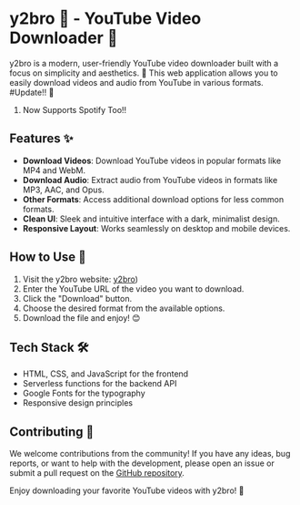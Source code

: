 # y2bro 🎥 - YouTube Video Downloader 💾

y2bro is a modern, user-friendly YouTube video downloader built with a focus on simplicity and aesthetics. 🎨 This web application allows you to easily download videos and audio from YouTube in various formats.
#Update!! 🥳
1. Now Supports Spotify Too!!

## Features ✨

- **Download Videos**: Download YouTube videos in popular formats like MP4 and WebM.
- **Download Audio**: Extract audio from YouTube videos in formats like MP3, AAC, and Opus.
- **Other Formats**: Access additional download options for less common formats.
- **Clean UI**: Sleek and intuitive interface with a dark, minimalist design.
- **Responsive Layout**: Works seamlessly on desktop and mobile devices.

## How to Use 🚀

1. Visit the y2bro website: [y2bro](https://parthsadaria.github.io/Y2bro/))
2. Enter the YouTube URL of the video you want to download.
3. Click the "Download" button.
4. Choose the desired format from the available options.
5. Download the file and enjoy! 😊

## Tech Stack 🛠️

- HTML, CSS, and JavaScript for the frontend
- Serverless functions for the backend API
- Google Fonts for the typography
- Responsive design principles

## Contributing 🤝

We welcome contributions from the community! If you have any ideas, bug reports, or want to help with the development, please open an issue or submit a pull request on the [GitHub repository](https://github.com/Parthsadaria/Y2bro).

Enjoy downloading your favorite YouTube videos with y2bro! 🎉
